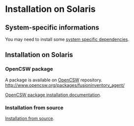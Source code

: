 # Installation on Solaris

## System-specific informations

You may need to install some [system specific dependencies](./discussion.md).

## Installation on Solaris

### OpenCSW package

A package is available on [OpenCSW](http://www.opencsw.org/packages/fusioninventory_agent/) repository.
http://www.opencsw.org/packages/fusioninventory_agent/

[OpenCSW package installation documentation](http://www.opencsw.org/manual/for-administrators/getting-started.html).

### Installation from source

[Installation from source](../source.md).
